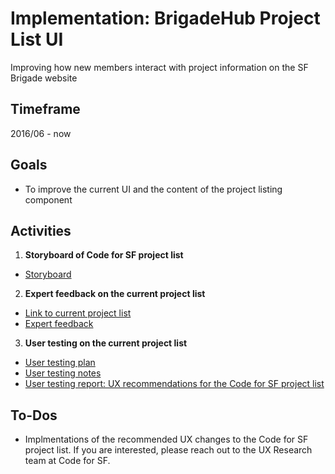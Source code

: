 
# Implementation: BrigadeHub Project List UI 

Improving how new members interact with project information on the SF Brigade website

## Timeframe

2016/06 - now

## Goals

* To improve the current UI and the content of the project listing component 

## Activities

1. **Storyboard of Code for SF project list**
* [Storyboard](./1-3_Storyboard_20160613.pdf)

2. **Expert feedback on the current project list**
* [Link to current project list](http://codeforsanfrancisco.org/projects)
* [Expert feedback](./2_ExpertFeedback_20160613.pdf)

3. **User testing on the current project list**
* [User testing plan](./3-1_UserTesting_Plan_20160615.pdf)
* [User testing notes](./3-3_UserTesting_AudioNotes_20160713.pdf)
* [User testing report: UX recommendations for the Code for SF project list](./UXRecommendations_20160720.pdf)

## To-Dos
* Implmentations of the recommended UX changes to the Code for SF project list. If you are interested, please reach out to the UX Research team at Code for SF. 
